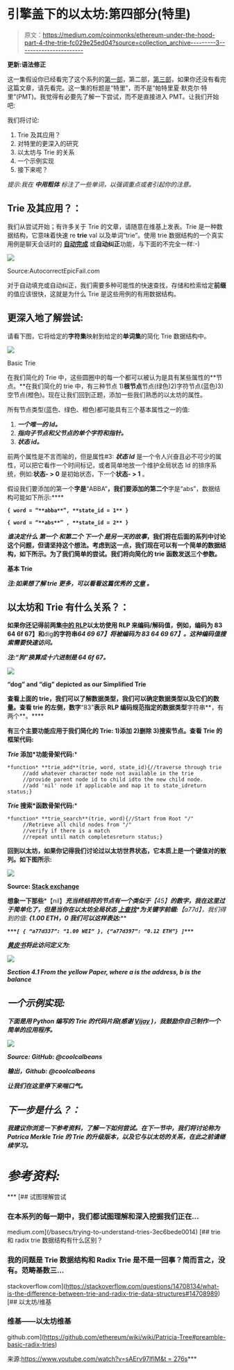 # 引擎盖下的以太坊:第四部分(特里)

> 原文：<https://medium.com/coinmonks/ethereum-under-the-hood-part-4-the-trie-fc029e25ed04?source=collection_archive---------3----------------------->

**更新:语法修正**

这一集假设你已经看完了这个系列的[第一部](/coinmonks/ethereum-under-the-hood-part-i-ver-0-1-4f2fb24b3d68)，第二部，[第三部](/coinmonks/ethereum-under-the-hood-part-3-rlp-decoding-c0c07f5c0714)，如果你还没有看完这篇文章，请先看完。这一集的标题是“特里”，而不是“帕特里夏·默克尔·特里”(PMT)。我觉得有必要先了解一下尝试，而不是直接进入 PMT。让我们开始吧:

我们将讨论:

1.  Trie 及其应用？
2.  对特里的更深入的研究
3.  以太坊与 Trie 的关系
4.  一个示例实现
5.  接下来呢？

*提示:我在* ***中用粗体*** *标注了一些单词，以强调重点或者引起你的注意。*

## Trie 及其应用？：

我们从尝试开始；有许多关于 Trie 的文章，请随意在维基上发表。Trie 是一种数据结构，它意味着快速 re **trie** val 以及单词“trie”。使用 trie 数据结构的一个真实用例是聊天会话时的 [**自动完成**](https://www.youtube.com/watch?v=Wqzp0KC6DfE) 或**自动纠正**功能，与下面的不完全一样:-)

![](img/030388b7446dc83b5f6b7bc5623f6ff1.png)

Source:AutocorrectEpicFail.com

对于自动填充或自动纠正，我们需要多种可能性的快速查找，存储和检索给定**前缀**的值应该很快，这就是为什么 Trie 是这些用例的有用数据结构。

## 更深入地了解尝试:

请看下图，它将给定的**字符集**映射到给定的**单词集**的简化 Trie 数据结构中。

![](img/b2292bcf98099192eabd3ca9c8a980d5.png)

Basic Trie

在我们简化的 Trie 中，这些圆圈中的每一个都可以被认为是具有某些属性的**节点。**在我们简化的 trie 中，有三种节点 1)**根节点**节点(绿色)2)字符节点(蓝色)3)空节点(橙色)。现在让我们回到正题，添加一些我们熟悉的以太坊的属性。

所有节点类型(蓝色、绿色、橙色)都可能具有三个基本属性之一的值:

1.  ***一个唯一的 Id。***
2.  ***指向子节点和父节点的单个字符和指针。***
3.  ***状态 id。***

前两个属性是不言而喻的，但是属性#3: ***状态 Id*** 是一个令人兴奋且必不可少的属性，可以把它看作一个时间标记，或者简单地放一个维护全局状态 Id 的排序系统，例如:**状态- > 0** 是初始状态，下一个**状态- > 1** 。

假设我们要添加的第一个**字是**“ABBA”**，我们要添加的第二个**字是“abs”，数据结构可能如下所示:****

**`{ word = “**abba**”, **state_id = 1** }`**

**`{ word = “**abs**” , **state_id = 2** }`**

***谁决定什么* ***第一个*** *和第二个* ***下一个*** *是另一天的故事*，我们将在后面的系列中讨论这个问题，但请坚持这个想法。考虑到这一点，我们现在可以有一个简单的数据结构，如下所示。为了我们简单的尝试。我们将向简化的 trie 函数发送三个参数。**

**基本 Trie**

***注:如果想了解 trie 更多，可以看看这篇优秀的* [*文章*](/basecs/trying-to-understand-tries-3ec6bede0014) *。***

## **以太坊和 Trie 有什么关系？：**

**如果你还记得前两集[中的 RLP](/coinmonks/ethereum-under-the-hood-part-ii-i-933411deebe1)以太坊使用 **RLP** 来编码/解码值，例如，编码为 **83** 64 6f 67】和**dig**的字符串*64 69 67】将被编码为 **83** 64 69 67】。这种编码值搜索需要快速访问。***

***注:“狗”换算成十六进制是 64 6f 67。***

**![](img/e4ab6dc441aa646bb7893bef0107b0cb.png)**

**“dog” and “dig” depicted as our Simplified Trie**

**查看上面的 trie，我们可以了解数据类型，我们可以确定数据类型以及它们的数量。查看 trie 的左侧，数字**“83”**表示 RLP 编码规范指定的数据类型**字符串**，有两个**。****

**有三个主要功能应用于我们简化的 Trie: 1)添加 2)删除 3)搜索节点。查看 Trie 的框架代码:**

*****Trie* 添加*功能骨架代码:*****

```
*function* **trie_add**(trie, word, state_id){//traverse through trie
     //add whatever character node not available in the trie
     //provide parent node id to child idto the new child node.
     //add 'nil' node if applicable and map it to state_idreturn status;}
```

*****Trie* 搜索*函数骨架代码:*****

```
*function* **trie_search**(trie, word){//Start from Root "/"
     //Retrieve all child nodes from "/"
     //verify if there is a match   
     //repeat until match completesreturn status;}
```

**回到以太坊，如果你记得我们讨论过以太坊世界状态，它本质上是一个键值对的散列。如下图所示:**

**![](img/8f6c7e0449aa8557ceda346fb9f98227.png)**

**Source: [Stack exchange](https://ethereum.stackexchange.com/questions/39915/ethereum-merkle-patricia-trie-extension-node)**

**想象一下那些***【nil】***充当终结符的节点有一个类似于**【45】**的数字，我在这里过于简单化了，但是当你在以太坊全局状态 [***上查找***](https://ethereum.github.io/yellowpaper/paper.pdf)*为关键字前缀:**【a77d】**，我们得到的值: ***{1.00 ETH，0 我们可以这样表达:******

***`***[ { “a77d337”: “1.00 WEI” }, {“a77d397”: “0.12 ETH”} ]***`***

***[黄皮书](https://ethereum.github.io/yellowpaper/paper.pdf)将此访问定义为:***

***![](img/32cb86b4af05c2f32fa799aa0afca747.png)***

***Section 4.1 From the yellow Paper, where **a** is the address, **b** is the balance***

## ***一个示例实现:***

***下面是用 Python 编写的 Trie 的代码片段(感谢 [Vijay](https://medium.com/u/bfc1fe602830?source=post_page-----fc029e25ed04--------------------------------) )，我鼓励你自己制作一个简单的应用程序。***

***![](img/0217cb38f2292372d19ee16d10d3a635.png)***

*****Source: GitHub: @coolcalbeans*****

*****输出，Github: @coolcalbeans*****

***让我们在这里停下来喘口气。***

## ***下一步是什么？：***

***我建议你浏览一下参考资料，了解一下如何尝试。在下一节中，我们将讨论称为 **Patrica Merkle Trie** 的 Trie 的升级版本，以及它与以太坊的关系，在此之前请继续学习。***

# ***参考资料:***

***[](/basecs/trying-to-understand-tries-3ec6bede0014) [## 试图理解尝试

### 在本系列的每一期中，我们都试图理解和深入挖掘我们正在…

medium.com](/basecs/trying-to-understand-tries-3ec6bede0014) [](https://stackoverflow.com/questions/14708134/what-is-the-difference-between-trie-and-radix-trie-data-structures#14708989) [## trie 和 radix trie 数据结构有什么区别？

### 我的问题是 Trie 数据结构和 Radix Trie 是不是一回事？简而言之，没有。范畴基数三…

stackoverflow.com](https://stackoverflow.com/questions/14708134/what-is-the-difference-between-trie-and-radix-trie-data-structures#14708989) [](https://github.com/ethereum/wiki/wiki/Patricia-Tree#preamble-basic-radix-tries) [## 以太坊/维基

### 维基——以太坊维基

github.com](https://github.com/ethereum/wiki/wiki/Patricia-Tree#preamble-basic-radix-tries) 

来源:[https://www.youtube.com/watch?v=sAErv97lfIM&t = 276s](https://www.youtube.com/watch?v=sAErv97lfIM&t=276s)***